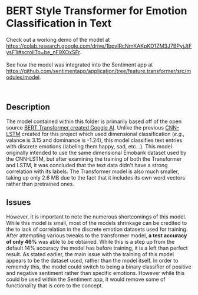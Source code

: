 # BERT Style Transformer for Emotion Classification in Text

Check out a working demo of the model at https://colab.research.google.com/drive/1bpvIRcNmKAKpKD1ZM3J7BPyiJtFysF1i#scrollTo=be_nF9XOxSFr.
<br>
<br>
See how the model was integrated into the Sentiment app at https://github.com/sentimentapp/application/tree/feature.transformer/src/modules/model.

<br>

## Description
The model contained within this folder is primarily based off of the open source [BERT Transformer created Google AI](https://ai.googleblog.com/2018/11/open-sourcing-bert-state-of-art-pre.html). Unlike the previous [CNN-LSTM](https://github.com/sentimentapp/core/tree/main/cnn-lstm) created for this project which used dimensional classification (*e.g.,* valance is 3.15 and dominance is -1.24), this model classifies text entries with discrete emotions (labeling them happy, sad, etc...). This model originally intended to use the same dimensional Emobank dataset used by the CNN-LSTM, but after examining the training of both the Transformer and LSTM, it was concluded that the text data didn't have a strong correlation with its labels.
The Transformer model is also much smaller, taking up only 2.6 MB due to the fact that it includes its own word vectors rather than pretrained ones. 

## Issues
However, it is important to note the numerous shortcomings of this model. While this model is small, most of the models shrinkage can be credited to the to lack of correlation in the discrete emotion datasets used for training. After attempting various tweaks to the transformer model, **a test accuracy of only 46%** was able to be obtained. While this is a step up from the default 14% accuracy the model has before training, it is a left than perfect result. As stated earlier, the main issue with the training of this model appears to be the dataset used, rather than the model itself. In order to rememdy this, the model could switch to being a binary classifier of positive and negative sentiment rather than specific emotions. However while this could be used within the Sentiment app, it would remove some of functionality that is core to the concept.
